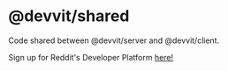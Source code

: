 # @devvit/shared

Code shared between @devvit/server and @devvit/client.

Sign up for Reddit's Developer Platform [here!](https://developers.reddit.com)
